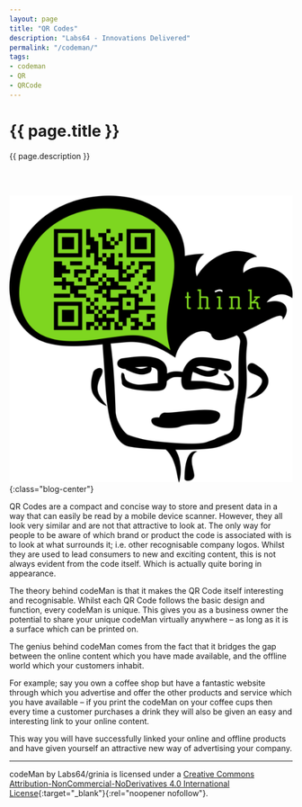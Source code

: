 ```yaml
---
layout: page
title: "QR Codes"
description: "Labs64 - Innovations Delivered"
permalink: "/codeman/"
tags:
- codeman
- QR
- QRCode
---
```


<div class="row NL_banner">
    <div class="col-md-8 col-md-offset-2 NL_about">
        <h1>{{ page.title }}</h1>
        <span>{{ page.description }}</span>
    </div>
</div>

<br><br>

![QR Code](/img/1_think_all.png "QR Code - Think"){:class="blog-center"}

QR Codes are a compact and concise way to store and present data in a way that can easily be read by a mobile device scanner. However, they all look very similar and are not that attractive to look at. The only way for people to be aware of which brand or product the code is associated with is to look at what surrounds it; i.e. other recognisable company logos. Whilst they are used to lead consumers to new and exciting content, this is not always evident from the code itself. Which is actually quite boring in appearance.

The theory behind codeMan is that it makes the QR Code itself interesting and recognisable. Whilst each QR Code follows the basic design and function, every codeMan is unique. This gives you as a business owner the potential to share your unique codeMan virtually anywhere – as long as it is a surface which can be printed on.

The genius behind codeMan comes from the fact that it bridges the gap between the online content which you have made available, and the offline world which your customers inhabit.

For example; say you own a coffee shop but have a fantastic website through which you advertise and offer the other products and service which you have available – if you print the codeMan on your coffee cups then every time a customer purchases a drink they will also be given an easy and interesting link to your online content.

This way you will have successfully linked your online and offline products and have given yourself an attractive new way of advertising your company.

---

codeMan by Labs64/grinia is licensed under a [Creative Commons Attribution-NonCommercial-NoDerivatives 4.0 International License](https://creativecommons.org/licenses/by-nc-nd/4.0/){:target="_blank"}{:rel="noopener nofollow"}.
